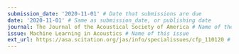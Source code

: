 ```yaml
---
submission_date: '2020-11-01' # Date that submissions are due
date: '2020-11-01' # Same as submission_date, or publishing date
journal: The Journal of the Acoustical Society of America # Name of the journal
issue: Machine Learning in Acoustics # Name of this issue
ext_url: https://asa.scitation.org/jas/info/specialissues/cfp_110120 # URL to call for articles for this issue
---
```

